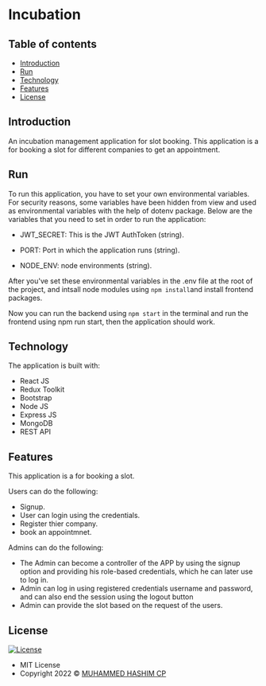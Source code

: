 # Incubation

## Table of contents

- [Introduction](#introduction)
- [Run](#run)
- [Technology](#technology)
- [Features](#features)
- [License](#license)

## Introduction
  An incubation management application for slot booking. This application is a for booking a slot for different companies to get an appointment. 

## Run

To run this application, you have to set your own environmental variables. For security reasons, some variables have been hidden from view and used as environmental variables with the help of dotenv package. Below are the variables that you need to set in order to run the application:

- JWT_SECRET: This is the JWT AuthToken (string).

- PORT: Port in which the application runs (string).

- NODE_ENV: node environments (string).

After you've set these environmental variables in the .env file at the root of the project, and intsall node modules using  `npm install`and install frontend packages. 

Now you can run the backend using `npm start` in the terminal and run the frontend using npm run start, then the application should work.

## Technology

The application is built with:

- React JS
- Redux Toolkit
- Bootstrap
- Node JS
- Express JS
- MongoDB
- REST API

## Features

This application is a for booking a slot.

Users can do the following:

- Signup.
- User can login using the credentials.
- Register thier company.
- book an appointmnet.

Admins can do the following:

- The Admin can become a controller of the APP by using the signup option and providing his role-based credentials, which he can later use to log in.
- Admin can log  in using registered credentials username and password, and can also end the  session using the logout button
- Admin can provide the slot based on the request of the users.

## License

[![License](https://img.shields.io/:License-MIT-blue.svg?style=flat-square)](http://badges.mit-license.org)

- MIT License
- Copyright 2022 © [MUHAMMED HASHIM CP](https://github.com/muhammedhashimcp)
